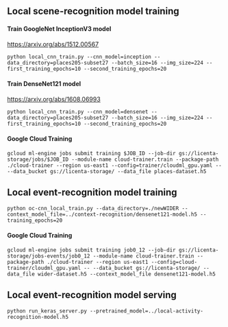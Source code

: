 ## Local scene-recognition model training

#### Train GoogleNet InceptionV3 model

https://arxiv.org/abs/1512.00567

`python local_cnn_train.py --cnn_model=inception --data_directory=places205-subset27 --batch_size=16 --img_size=224 --first_training_epochs=10 --second_training_epochs=20`

#### Train DenseNet121 model

https://arxiv.org/abs/1608.06993

`python local_cnn_train.py --cnn_model=densenet --data_directory=places205-subset27 --batch_size=16 --img_size=224 --first_training_epochs=10 --second_training_epochs=20`


#### Google Cloud Training

`gcloud ml-engine jobs submit training $JOB_ID --job-dir gs://licenta-storage/jobs/$JOB_ID --module-name cloud-trainer.train --package-path ./cloud-trainer --region us-east1 --config=trainer/cloudml_gpu.yaml -- --data_bucket gs://licenta-storage/ --data_file places-dataset.h5`

## Local event-recognition model training

`python oc-cnn_local_train.py --data_directory=./newWIDER --context_model_file=../context-recognition/densenet121-model.h5 --training_epochs=20`

#### Google Cloud Training

`gcloud ml-engine jobs submit training job0_12 --job-dir gs://licenta-storage/jobs-events/job0_12 --module-name cloud-trainer.train --package-path ./cloud-trainer --region us-east1 --config=cloud-trainer/cloudml_gpu.yaml -- --data_bucket gs://licenta-storage/ --data_file wider-dataset.h5 --context_model_file densenet121-model.h5`

## Local event-recognition model serving

`python run_keras_server.py --pretrained_model=../local-activity-recognition-model.h5`